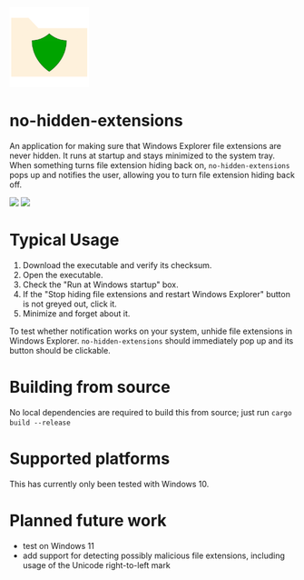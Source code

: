 <img src="resources/tray_and_window_icon.png" width="140"  />

# no-hidden-extensions

An application for making sure that Windows Explorer file extensions are never hidden. 
It runs at startup and stays minimized to the system tray. When something turns file extension hiding back on, 
`no-hidden-extensions` pops up and notifies the user, allowing you to turn file extension hiding back off.

<img src="https://i.postimg.cc/6QBBk4Bw/no-hidden-files-screenshot-extensions-hidden.png" width="475" />
<img src="https://i.postimg.cc/5tpfb9tz/no-hidden-files-screenshot-extensions-visible.png" width="475" />

# Typical Usage
1. Download the executable and verify its checksum.
2. Open the executable.
3. Check the "Run at Windows startup" box.
4. If the "Stop hiding file extensions and restart Windows Explorer" button is not greyed out, click it.
5. Minimize and forget about it.

To test whether notification works on your system, unhide file extensions in Windows Explorer.
`no-hidden-extensions` should immediately pop up and its button should be clickable. 

# Building from source
No local dependencies are required to build this from source; just run `cargo build --release`

# Supported platforms
This has currently only been tested with Windows 10.

# Planned future work
- test on Windows 11
- add support for detecting possibly malicious file extensions, including usage of the Unicode right-to-left mark
